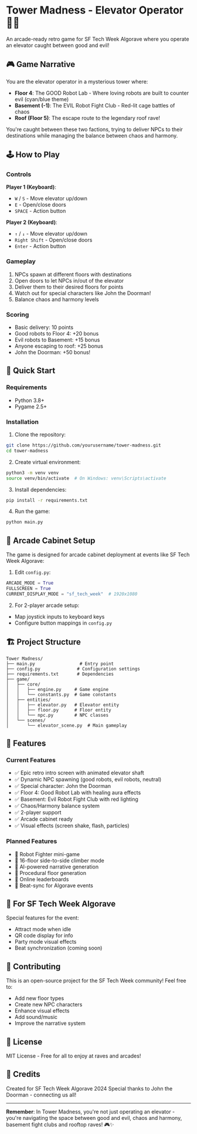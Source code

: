 # Tower Madness - Elevator Operator 🏢🤖

An arcade-ready retro game for SF Tech Week Algorave where you operate an elevator caught between good and evil!

## 🎮 Game Narrative

You are the elevator operator in a mysterious tower where:
- **Floor 4**: The GOOD Robot Lab - Where loving robots are built to counter evil (cyan/blue theme)
- **Basement (-1)**: The EVIL Robot Fight Club - Red-lit cage battles of chaos
- **Roof (Floor 5)**: The escape route to the legendary roof rave!

You're caught between these two factions, trying to deliver NPCs to their destinations while managing the balance between chaos and harmony.

## 🕹️ How to Play

### Controls
**Player 1 (Keyboard)**:
- `W` / `S` - Move elevator up/down
- `E` - Open/close doors
- `SPACE` - Action button

**Player 2 (Keyboard)**:
- `↑` / `↓` - Move elevator up/down  
- `Right Shift` - Open/close doors
- `Enter` - Action button

### Gameplay
1. NPCs spawn at different floors with destinations
2. Open doors to let NPCs in/out of the elevator
3. Deliver them to their desired floors for points
4. Watch out for special characters like John the Doorman!
5. Balance chaos and harmony levels

### Scoring
- Basic delivery: 10 points
- Good robots to Floor 4: +20 bonus
- Evil robots to Basement: +15 bonus
- Anyone escaping to roof: +25 bonus
- John the Doorman: +50 bonus!

## 🚀 Quick Start

### Requirements
- Python 3.8+
- Pygame 2.5+

### Installation

1. Clone the repository:
```bash
git clone https://github.com/yourusername/tower-madness.git
cd tower-madness
```

2. Create virtual environment:
```bash
python3 -m venv venv
source venv/bin/activate  # On Windows: venv\Scripts\activate
```

3. Install dependencies:
```bash
pip install -r requirements.txt
```

4. Run the game:
```bash
python main.py
```

## 🎪 Arcade Cabinet Setup

The game is designed for arcade cabinet deployment at events like SF Tech Week Algorave:

1. Edit `config.py`:
```python
ARCADE_MODE = True
FULLSCREEN = True
CURRENT_DISPLAY_MODE = "sf_tech_week"  # 1920x1080
```

2. For 2-player arcade setup:
- Map joystick inputs to keyboard keys
- Configure button mappings in `config.py`

## 🏗️ Project Structure

```
Tower Madness/
├── main.py                 # Entry point
├── config.py              # Configuration settings
├── requirements.txt       # Dependencies
├── game/
│   ├── core/
│   │   ├── engine.py     # Game engine
│   │   └── constants.py  # Game constants
│   ├── entities/
│   │   ├── elevator.py   # Elevator entity
│   │   ├── floor.py      # Floor entity
│   │   └── npc.py        # NPC classes
│   └── scenes/
│       └── elevator_scene.py  # Main gameplay
```

## 🎨 Features

### Current Features
- ✅ Epic retro intro screen with animated elevator shaft
- ✅ Dynamic NPC spawning (good robots, evil robots, neutral)
- ✅ Special character: John the Doorman
- ✅ Floor 4: Good Robot Lab with healing aura effects
- ✅ Basement: Evil Robot Fight Club with red lighting
- ✅ Chaos/Harmony balance system
- ✅ 2-player support
- ✅ Arcade cabinet ready
- ✅ Visual effects (screen shake, flash, particles)

### Planned Features
- 🔄 Robot Fighter mini-game
- 🔄 16-floor side-to-side climber mode
- 🔄 AI-powered narrative generation
- 🔄 Procedural floor generation
- 🔄 Online leaderboards
- 🔄 Beat-sync for Algorave events

## 🎵 For SF Tech Week Algorave

Special features for the event:
- Attract mode when idle
- QR code display for info
- Party mode visual effects
- Beat synchronization (coming soon)

## 🤝 Contributing

This is an open-source project for the SF Tech Week community! Feel free to:
- Add new floor types
- Create new NPC characters
- Enhance visual effects
- Add sound/music
- Improve the narrative system

## 📝 License

MIT License - Free for all to enjoy at raves and arcades!

## 🙏 Credits

Created for SF Tech Week Algorave 2024
Special thanks to John the Doorman - connecting us all!

---

**Remember**: In Tower Madness, you're not just operating an elevator - you're navigating the space between good and evil, chaos and harmony, basement fight clubs and rooftop raves! 🎮✨